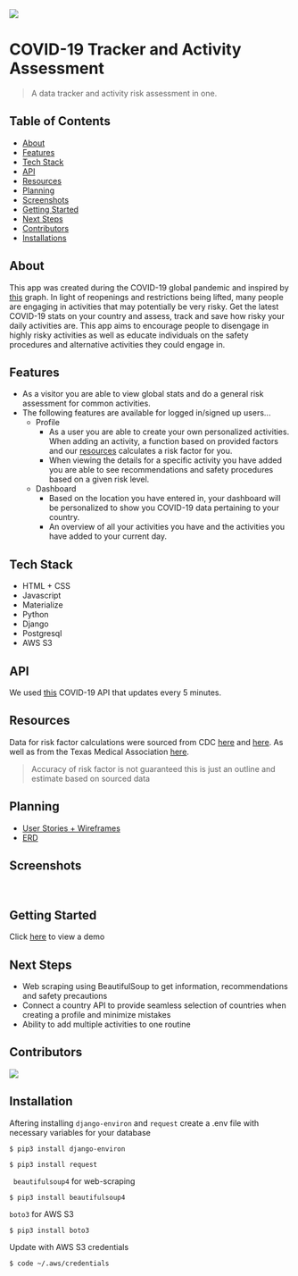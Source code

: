 <img src="https://s3.ca-central-1.amazonaws.com/ehq-production-canada/b070f59b49e4a9161ff1f83fb03bfe8d05afbafd/original/1588346798/COVID-19-Engagement-Banner-1440-x-480-v2020.5-without-Virus.jpg_1ed9937e363c83bfa99cd19634def914?1588346798"/>

# COVID-19 Tracker and Activity Assessment 
> A data tracker and activity risk assessment in one.  

## Table of Contents
- [About](#about)
- [Features](#features)
- [Tech Stack](#tech-stack)
- [API](#api)
- [Resources](#resources)
- [Planning](#planning)
- [Screenshots](#screenshots)
- [Getting Started](#getting-started)
- [Next Steps](#next-steps)
- [Contributors](#contributors)
- [Installations](#installation)

## About
This app was created during the COVID-19 global pandemic and inspired by [this](https://www.texmed.org/TexasMedicineDetail.aspx?id=53977) graph. In light of reopenings and restrictions being lifted, many people are engaging in activities that may potentially be very risky. Get the latest COVID-19 stats on your country and assess, track and save how risky your daily activities are. This app aims to encourage people to disengage in highly risky activities as well as educate individuals on the safety procedures and alternative activities they could engage in. 

## Features
- As a visitor you are able to view global stats and do a general risk assessment for common activities. 
- The following features are available for logged in/signed up users...
    - Profile
        - As a user you are able to create your own personalized activities. When adding an activity, a function based on provided factors and our [resources](#resources) calculates a risk factor for you. 
        - When viewing the details for a specific activity you have added you are able to see recommendations and safety procedures based on a given risk level.
    - Dashboard
        - Based on the location you have entered in, your dashboard will be personalized to show you COVID-19 data pertaining to your country.
        - An overview of all your activities you have and the activities you have added to your current day.

## Tech Stack
- HTML + CSS
- Javascript
- Materialize
- Python
- Django
- Postgresql
- AWS S3

## API
We used [this](https://apify.com/covid-19) COVID-19 API that updates every 5 minutes.

## Resources
Data for risk factor calculations were sourced from CDC [here](https://www.cdc.gov/coronavirus/2019-ncov/need-extra-precautions/people-with-medical-conditions.html) and [here](https://www.cdc.gov/coronavirus/2019-ncov/daily-life-coping/going-out.html?CDC_AA_refVal=https%3A%2F%2Fwww.cdc.gov%2Fcoronavirus%2F2019-ncov%2Fdaily-life-coping%2Factivities.html). As well as from the Texas Medical Association [here](https://www.texmed.org/TexasMedicineDetail.aspx?id=53977). 
> Accuracy of risk factor is not guaranteed this is just an outline and estimate based on sourced data

## Planning
- [User Stories + Wireframes](https://trello.com/b/VxQ5wmsr/team-sei)
- [ERD]()

## Screenshots
<img src=""/>
<img src=""/>
<img src=""/>
<img src=""/>
<img src=""/>

## Getting Started 
Click [here]() to view a demo 

## Next Steps
- Web scraping using BeautifulSoup to get information, recommendations and safety precautions 
- Connect a country API to provide seamless selection of countries when creating a profile and minimize mistakes
- Ability to add multiple activities to one routine 

## Contributors
<a href="https://github.com/Rainandray-netizen/Tiff-and-The-Lads/graphs/contributors">
  <img src="https://contributors-img.web.app/image?repo=Rainandray-netizen/Tiff-and-The-Lads" />
</a>

## Installation
Aftering installing ``django-environ`` and ``request`` create a .env file with necessary variables for your database
``` 
$ pip3 install django-environ 
```
``` 
$ pip3 install request
```
`` beautifulsoup4`` for web-scraping
``` 
$ pip3 install beautifulsoup4 
```
``boto3`` for AWS S3
``` 
$ pip3 install boto3 
```
Update with AWS S3 credentials
```
$ code ~/.aws/credentials
```

